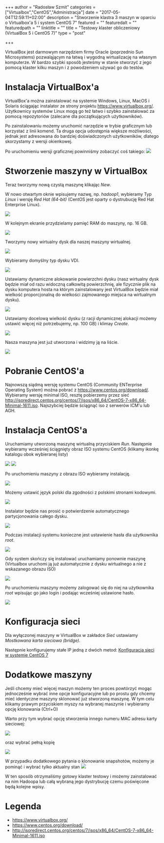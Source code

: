 +++
author = "Radosław Szmit"
categories = ["Virtualbox","CentOS","Administracja"]
date = "2017-05-04T12:59:11+02:00"
description = "Stworzenie klastra 3 maszyn w oparciu o Virtualbox'a 5 i system CentOS 7"
featured = ""
featuredalt = ""
featuredpath = ""
linktitle = ""
title = "Testowy klaster obliczeniowy (VirtualBox 5 i CentOS 7)"
type = "post"

+++

VirtualBox jest darmowym narzędziem firmy Oracle (poprzednio Sun Microsystems) pozwaląjącym na łatwą i wygodną wirtualizację na własnym komputerze. W bardzo szybki sposób jesteśmy w stanie stworzyć z jego pomocą klaster kilku maszyn i z powodzeniem używać go do testów.

# Instalacja VirtualBox'a

VirtualBox'a można zainstalować na systemie Windows, Linux, MacOS i Solaris ściągając instalator ze strony projektu https://www.virtualbox.org/. Użytkownicy systemów Linux mogą go też łatwo i szybko zainstalować za pomocą repozytoriów (zalecane dla początkujących użytkowników).

Po zainstalowaniu możemy uruchomić narzędzie w trybie graficznym lub korzystać z linii komend. Ta druga opcja udostępnia większe możliwości, jednak jest adresowana do bardziej doświadczonych użytkowników, dlatego skorzystamy z wersji okienkowej.

Po uruchomieniu wersji graficznej powinniśmy zobaczyć coś takiego:
![](/img/virtualbox-installing-cluster-with-centos/virtualbox1.png)


# Stworzenie maszyny w VirtualBox

Teraz tworzymy nową czystą maszynę klikając _New_.

W nowo otwartym oknie wpisujemy nazwę, np. _hadoop1_, wybieramy Typ _Linux_ i wersję _Red Hat (64-bit)_ (CentOS jest oparty o dystrubucję Red Hat Enterprise Linux).

![](/img/virtualbox-installing-cluster-with-centos/virtualbox2.png)

W kolejnym ekranie przydzielamy pamięć RAM do maszyny, np. 16 GB.

![](/img/virtualbox-installing-cluster-with-centos/virtualbox3.png)

Tworzymy nowy wirtualny dysk dla naszej maszyny wirtualnej.

![](/img/virtualbox-installing-cluster-with-centos/virtualbox4.png)

Wybieramy domyślny typ dysku VDI.

![](/img/virtualbox-installing-cluster-with-centos/virtualbox5.png)

Ustawiamy dynamiczne alokowanie powierzchni dysku (nasz wirtualny dysk będzie miał od razu widoczną całkowitą powierzchnię, ale fizycznie plik na dysku komputera hosta na którym zainstalowany jest VirtualBox będzie miał wielkość proporcjonalną do wielkości zajmowanego miejsca na wirtualnym dysku).

![](/img/virtualbox-installing-cluster-with-centos/virtualbox6.png)

Ustawiamy docelową wielkość dysku (z racji dynamicznej alokacji możemy ustawić więcej niż potrzebujemy, np. 100 GB) i klimay _Create_.

![](/img/virtualbox-installing-cluster-with-centos/virtualbox7.png)

Nasza maszyna jest już utworzona i widzimy ją na liście.

![](/img/virtualbox-installing-cluster-with-centos/virtualbox8.png)

# Pobranie CentOS'a

Najnowszą siądmą wersję systemu CentOS (Community ENTerprise Operating System) można pobrać z https://www.centos.org/download/. Wybieramy wersję minimal ISO, resztę pobierzemy przez sieć http://isoredirect.centos.org/centos/7/isos/x86_64/CentOS-7-x86_64-Minimal-1611.iso. Najszybciej będzie ściągnąć iso z serwerów ICM'u lub AGH.

# Instalacja CentOS'a

Uruchamiamy utworzoną maszynę wirtualną przyciskiem _Run_. Następnie wybieramy wcześniej ściągnięty obraz ISO systemu CentOS (klikamy ikonkę katalogu obok wybieranej listy)

![](/img/virtualbox-installing-cluster-with-centos/centos1.png)
![](/img/virtualbox-installing-cluster-with-centos/centos2.png)

Po uruchomieniu maszyny z obrazu ISO wybieramy instalację.

![](/img/virtualbox-installing-cluster-with-centos/centos3.png)

Możemy ustawić język polski dla zgodności z polskimi stronami kodowymi.

![](/img/virtualbox-installing-cluster-with-centos/centos4.png)

Instalator będzie nas prosić o potwierdzenie automatycznego partycjonowania całego dysku.

![](/img/virtualbox-installing-cluster-with-centos/centos5.png)

Podczas instalacji systemu konieczne jest ustawienie hasła dla użytkownika _root_.

![](/img/virtualbox-installing-cluster-with-centos/centos6.png)

Gdy system skończy się instalować uruchamiamy ponownie maszynę (Virtualbox uruchomi ją już automatycznie z dysku wirtualnego a nie z wskazanego obrazu ISO)

![](/img/virtualbox-installing-cluster-with-centos/centos7.png)

Po uruchomieniu maszyny możemy zalogować się do niej na użytkownika _root_ wpisując go jako login i podając wcześniej ustawione hasło.

![](/img/virtualbox-installing-cluster-with-centos/centos8.png)

# Konfiguracja sieci

Dla wyłączonej maszyny w VirtualBox w zakładce _Sieć_ ustawiamy _Mostkowana karta sieciowa (bridge)_.

Następnie konfigurujemy stałe IP jedną z dwóch metod:
[Konfiguracja sieci w systemie CentOS 7](/blog/centos-setting-static-ip)

# Dodatkowe maszyny

Jeśli chcemy mieć więcej maszyn możemy ten proces powtórzyć mogąc jednocześnie wybrać inne opcje konfiguracyjne lub po prostu gdy chcemy mieć identyczne maszyny sklonować już stworzoną maszynę. W tym celu klikamy prawym przyciskiem myszy na wybranej maszynie i wybieramy opcję klonowania (Ctrl+O)

Warto przy tym wybrać opcję stworzenia innego numeru MAC adresu karty sieciowej:

![](/img/virtualbox-installing-cluster-with-centos/virtualbox9.png)

oraz wybrać pełną kopię

![](/img/virtualbox-installing-cluster-with-centos/virtualbox10.png)

W przypadku dodatkowego pytania o klonowanie snapshotów, możemy je pominąć i wybrać tylko aktualny stan
![](/img/virtualbox-installing-cluster-with-centos/virtualbox11.png)

W ten sposób otrzymaliśmy gotowy klaster testowy i możemy zainstalować na nim Hadoopa lub całą wybraną jego dystrybucję czemu poświęcone będą kolejne wpisy.

# Legenda
* https://www.virtualbox.org/
* https://www.centos.org/download/
* http://isoredirect.centos.org/centos/7/isos/x86_64/CentOS-7-x86_64-Minimal-1611.iso
